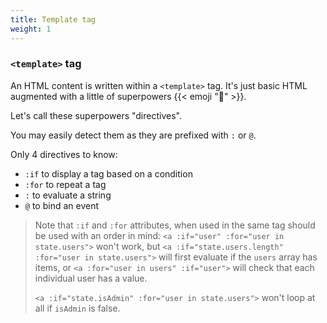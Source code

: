 ```yaml
---
title: Template tag
weight: 1
---
```


### `<template>` tag

An HTML content is written within a `<template>` tag.
It's just basic HTML augmented with a little of superpowers {{< emoji "🦸" >}}.

Let's call these superpowers "directives".

You may easily detect them as they are prefixed with `:` or `@`.

Only 4 directives to know:

- `:if` to display a tag based on a condition
- `:for` to repeat a tag
- `:` to evaluate a string
- `@` to bind an event

> Note that `:if` and `:for` attributes, when used in the same tag should be used
> with an order in mind: `<a :if="user" :for="user in state.users">` won't work,
> but `<a :if="state.users.length" :for="user in state.users">` will first evaluate if the `users` array has items,
> or `<a :for="user in users" :if="user">` will check that each individual user has a value.
>
> `<a :if="state.isAdmin" :for="user in state.users">` won't loop at all if `isAdmin` is false.
